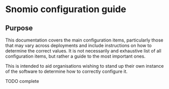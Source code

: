 # Snomio configuration guide

## Purpose

This documentation covers the main configuration items, particularly those that may vary across
deployments and include instructions on how to determine the correct values. It is not necessarily
and exhaustive list of all configuration items, but rather a guide to the most important ones.

This is intended to aid organisations wishing to stand up their own instance of the software to
determine how to correctly configure it.

TODO complete